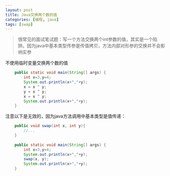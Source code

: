 ```yaml
---
layout: post
title: Java交换两个数的值
categories: [编程, java]
tags: [swap]
---
```


> 很常见的面试笔试题：写一个方法交换两个int参数的值，其实是一个陷阱。因为java中基本类型传参是传值拷贝，方法内部对形参的交换并不会影响实参

不使用临时变量交换两个数的值
```java
	public static void main(String[] args) {
	    int x=3,y=4;
        System.out.println(x+","+y);
        x = x ^ y;
        y = x ^ y;
        x = x ^ y;
        System.out.println(x+","+y);
    }
```

注意以下是无效的，因为java方法调用中基本类型是值传递：
```java
    public void swap(int x, int y){
        //...
    }
    
    public static void main(String[] args) {
        int x=3,y=4;
        System.out.println(x+","+y);
        swap(x, y);
        System.out.println(x+","+y);
    }
```